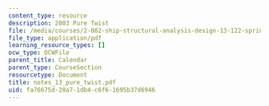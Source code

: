 ```yaml
---
content_type: resource
description: 2003 Pure Twist
file: /media/courses/2-082-ship-structural-analysis-design-13-122-spring-2003/fa76675d28a71db4c6f61695b37d6946_notes_13_pure_twist.pdf
file_type: application/pdf
learning_resource_types: []
ocw_type: OCWFile
parent_title: Calendar
parent_type: CourseSection
resourcetype: Document
title: notes_13_pure_twist.pdf
uid: fa76675d-28a7-1db4-c6f6-1695b37d6946
---
```

